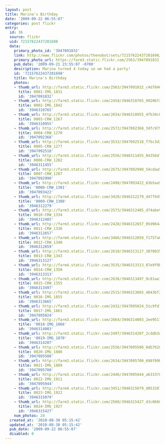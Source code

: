 ```yaml
---
layout: post
title: Marina's Birthday
date: '2009-09-22 06:55:07'
categories: post flickr
entry:
  id: 36
  source: flickr
  uid: 72157622437201698
  data:
    primary_photo_id: '3947091832'
    link: http://www.flickr.com/photos/thenobot/sets/72157622437201698/
    primary_photo_url: https://farm3.static.flickr.com/2563/3947091832_c4d7846a20_m.jpg
    pub_date: '2009-09-21 23:55:07 -0700'
    description: Marina turned 4 today so we had a party!
    id: '72157622437201698'
    title: Marina's Birthday
    photos:
    - thumb_url: http://farm3.static.flickr.com/2563/3947091832_c4d7846a20_s.jpg
      title: 0001-IMG_1831
      id: '3947091832'
    - thumb_url: http://farm3.static.flickr.com/2458/3946310765_99206faefb_s.jpg
      title: 0002-IMG_1842
      id: '3946310765'
    - thumb_url: http://farm3.static.flickr.com/2654/3946310955_4fb39c657d_s.jpg
      title: 0003-CRW_1267
      id: '3946310955'
    - thumb_url: http://farm3.static.flickr.com/2572/3947092368_3dfc979cbc_s.jpg
      title: 0004-CRW_1270
      id: '3947092368'
    - thumb_url: http://farm4.static.flickr.com/3533/3947092518_f7bc3d2f99_s.jpg
      title: 0005-CRW_1277
      id: '3947092518'
    - thumb_url: http://farm3.static.flickr.com/2556/3946311455_04356d7a47_s.jpg
      title: 0006-CRW_1282
      id: '3946311455'
    - thumb_url: http://farm3.static.flickr.com/2675/3947092990_54cdaa5c76_s.jpg
      title: 0007-CRW_1287
      id: '3947092990'
    - thumb_url: http://farm3.static.flickr.com/2498/3947093422_63b5aa92fa_s.jpg
      title: '0008-CRW_1301'
      id: '3947093422'
    - thumb_url: http://farm4.static.flickr.com/3420/3946312279_d47f645ce5_s.jpg
      title: '0009-CRW_1308'
      id: '3946312279'
    - thumb_url: http://farm3.static.flickr.com/2573/3946312485_d74abe9a29_s.jpg
      title: 0010-CRW_1334
      id: '3946312485'
    - thumb_url: http://farm3.static.flickr.com/2428/3946312657_05d964ae6e_s.jpg
      title: 0011-CRW_1336
      id: '3946312657'
    - thumb_url: http://farm4.static.flickr.com/3466/3946312859_f1757a6198_s.jpg
      title: 0012-CRW_1340
      id: '3946312859'
    - thumb_url: http://farm3.static.flickr.com/2610/3946313127_38708359ed_s.jpg
      title: 0013-CRW_1343
      id: '3946313127'
    - thumb_url: http://farm4.static.flickr.com/3535/3946313313_07e9f9be25_s.jpg
      title: 0014-CRW_1350
      id: '3946313313'
    - thumb_url: http://farm3.static.flickr.com/2636/3946313497_9c81ae3cf5_s.jpg
      title: 0015-CRW_1355
      id: '3946313497'
    - thumb_url: http://farm3.static.flickr.com/2515/3946313665_4843bf22d3_s.jpg
      title: 0016-IMG_1855
      id: '3946313665'
    - thumb_url: http://farm3.static.flickr.com/2432/3947095024_51c9fd1ca5_s.jpg
      title: 0017-IMG_1861
      id: '3947095024'
    - thumb_url: http://farm3.static.flickr.com/2664/3946314003_2ee9517a5b_s.jpg
      title: '0018-IMG_1866'
      id: '3946314003'
    - thumb_url: http://farm3.static.flickr.com/2497/3946314207_2cddb3d7b3_s.jpg
      title: '0019-IMG_1870'
      id: '3946314207'
    - thumb_url: http://farm3.static.flickr.com/2556/3947095508_8db7628919_s.jpg
      title: 0020-IMG_1886
      id: '3947095508'
    - thumb_url: http://farm3.static.flickr.com/2634/3947095700_698f09be37_s.jpg
      title: 0021-IMG_1889
      id: '3947095700'
    - thumb_url: http://farm3.static.flickr.com/2446/3947095944_a63337865c_s.jpg
      title: 0022-IMG_1911
      id: '3947095944'
    - thumb_url: http://farm4.static.flickr.com/3451/3946315079_d053287520_s.jpg
      title: 0023-IMG_1922
      id: '3946315079'
    - thumb_url: http://farm3.static.flickr.com/2560/3946315427_43c0660a81_s.jpg
      title: 0024-IMG_1927
      id: '3946315427'
    num_photos: 24
  created_at: '2010-08-30 05:15:42'
  updated_at: '2010-08-30 05:15:42'
  pub_date: '2009-09-22 06:55:07'
  disabled: 0
---
```

